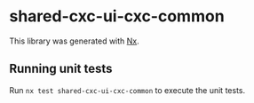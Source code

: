 # shared-cxc-ui-cxc-common

This library was generated with [Nx](https://nx.dev).

## Running unit tests

Run `nx test shared-cxc-ui-cxc-common` to execute the unit tests.
